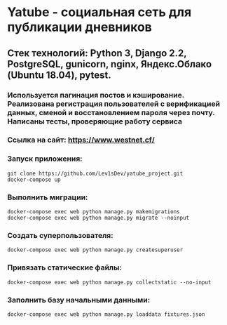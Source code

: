 # Yatube - социальная сеть для публикации дневников

## Стек технологий: Python 3, Django 2.2, PostgreSQL, gunicorn, nginx, Яндекс.Облако (Ubuntu 18.04), pytest.

### Используется пагинация постов и кэширование. Реализована регистрация пользователей с верификацией данных, сменой и восстановлением пароля через почту. Написаны тесты, проверяющие работу сервиса

### Ссылка на сайт: https://www.westnet.cf/

### Запуск приложения:
``` git clone https://github.com/Lev1sDev/yatube_project.git  ``` \
```docker-compose up```

### Выполнить миграции:
```docker-compose exec web python manage.py makemigrations``` \
```docker-compose exec web python manage.py migrate --noinput```

### Создать суперпользователя:
```docker-compose exec web python manage.py createsuperuser```

### Привязать статические файлы:
```docker-compose exec web python manage.py collectstatic --no-input```

### Заполнить базу начальными данными:
```docker-compose exec web python manage.py loaddata fixtures.json```
